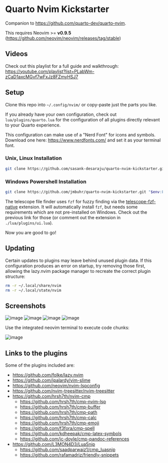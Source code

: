 # Quarto Nvim Kickstarter

Companion to <https://github.com/quarto-dev/quarto-nvim>.

This requires Neovim >= **v0.9.5** (https://github.com/neovim/neovim/releases/tag/stable)

## Videos

Check out this playlist for a full guide and walkthrough:
https://youtube.com/playlist?list=PLabWm-zCaD1axcMGvf7wFxJz8FZmyHSJ7

## Setup

Clone this repo into `~/.config/nvim/` or copy-paste just the parts you like.

If you already have your own configuration, check out `lua/plugins/quarto.lua`
for the configuration of all plugins directly relevant to your Quarto experience.

This configuration can make use of a "Nerd Font" for icons and symbols.
Download one here: <https://www.nerdfonts.com/> and set it as your terminal font.

### Unix, Linux Installation

```bash
git clone https://github.com/sasank-desaraju/quarto-nvim-kickstarter.git ~/.config/nvim
```

### Windows Powershell Installation

```bash
git clone https://github.com/jmbuhr/quarto-nvim-kickstarter.git "$env:LOCALAPPDATA\nvim"
```

The telescope file finder uses `fzf` for fuzzy finding via the [telescope-fzf-native](https://github.com/nvim-telescope/telescope-fzf-native.nvim) extension.
It will automatically install `fzf`, but needs some requirements which are not pre-installed on Windows.
Check out the previous link for those (or comment out the extension in `./lua/plugins/ui.lua`).

Now you are good to go!

## Updating

Certain updates to plugins may leave behind unused plugin data. If this configuration produces an error on startup, try removing those first, allowing the lazy.nvim package manager to recreate the correct plugin structure:

```bash
rm -r ~/.local/share/nvim
rm -r ~/.local/state/nvim
```

## Screenshots

![image](https://user-images.githubusercontent.com/17450586/210392216-a99815ac-1872-4c48-bf24-5a50df14c6d2.png)
![image](https://user-images.githubusercontent.com/17450586/210392419-3ee2b3e3-e805-4e36-99ab-6922abe3a66b.png)
![image](https://user-images.githubusercontent.com/17450586/210392573-57c0ad1c-5db0-4f2a-9119-608bd2398494.png)
![image](https://user-images.githubusercontent.com/17450586/210392838-1c643a65-e792-4a54-bbdb-3ae959995a79.png)

Use the integrated neovim terminal to execute code chunks:

![image](https://user-images.githubusercontent.com/17450586/211403680-c60e8e89-ea9b-48bd-881d-37df2bc924a3.png)

## Links to the plugins

Some of the plugins included are:

- <https://github.com/folke/lazy.nvim>
- <https://github.com/jpalardy/vim-slime>
- <https://github.com/neovim/nvim-lspconfig>
- <https://github.com/nvim-treesitter/nvim-treesitter>
- <https://github.com/hrsh7th/nvim-cmp>
  - <https://github.com/hrsh7th/cmp-nvim-lsp>
  - <https://github.com/hrsh7th/cmp-buffer>
  - <https://github.com/hrsh7th/cmp-path>
  - <https://github.com/hrsh7th/cmp-calc>
  - <https://github.com/hrsh7th/cmp-emoji>
  - <https://github.com/f3fora/cmp-spell>
  - <https://github.com/kdheepak/cmp-latex-symbols>
  - <https://github.com/jc-doyle/cmp-pandoc-references>
- <https://github.com/L3MON4D3/LuaSnip>
  - <https://github.com/saadparwaiz1/cmp_luasnip>
  - <https://github.com/rafamadriz/friendly-snippets>
